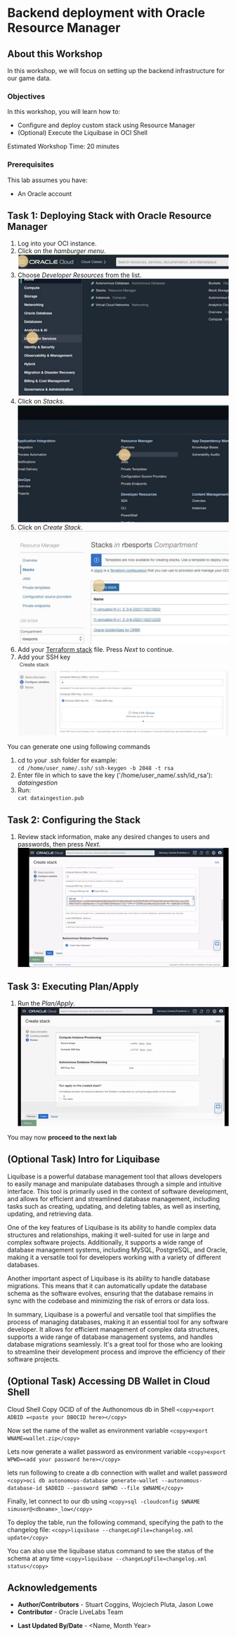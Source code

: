 # Backend deployment with Oracle Resource Manager

## About this Workshop

In this workshop, we will focus on setting up the backend infrastructure for our game data.

### Objectives
In this workshop, you will learn how to:
* Configure and deploy custom stack using Resource Manager
* (Optional) Execute the Liquibase in OCI Shell

Estimated Workshop Time: 20 minutes

### Prerequisites
This lab assumes you have:
* An Oracle account

## Task 1: Deploying Stack with Oracle Resource Manager
1. Log into your OCI instance.
2. Click on the _hamburger menu_.
     ![Main](images/hamburger.png )
1. Choose _Developer Resources_ from the list.
     ![Developer Resources](images/devservices.png)
2. Click on _Stacks_.
     ![OCI Stack](images/stacks.png)
3. Click on _Create Stack_.
     ![Create Stack](images/createstack.png)
4. Add your [Terraform stack](terraform/f1-simulator-tf.zip) file. Press _Next_ to continue.
5. Add your SSH key
![ssh](images/addssh.png)

You can generate one using following commands  
1. cd to your .ssh folder for example:  
          `cd /home/user_name/.ssh/`
          `ssh-keygen -b 2048 -t rsa`
2. Enter file in which to save the key ('/home/user_name/.ssh/id_rsa'): _dataingestion_
3. Run:  
          `cat dataingestion.pub`


## Task 2: Configuring the Stack

1. Review stack information, make any desired changes to users and passwords, then press _Next_.
![Stack Configuration](images/stackconfig.gif)

## Task 3: Executing Plan/Apply

1. Run the _Plan/Apply_.
![Plan/Apply](images/runapply.gif)

You may now **proceed to the next lab**


## (Optional Task) Intro for Liquibase

Liquibase is a powerful database management tool that allows developers to easily manage and manipulate databases through a simple and intuitive interface. This tool is primarily used in the context of software development, and allows for efficient and streamlined database management, including tasks such as creating, updating, and deleting tables, as well as inserting, updating, and retrieving data.

One of the key features of Liquibase is its ability to handle complex data structures and relationships, making it well-suited for use in large and complex software projects. Additionally, it supports a wide range of database management systems, including MySQL, PostgreSQL, and Oracle, making it a versatile tool for developers working with a variety of different databases.

Another important aspect of Liquibase is its ability to handle database migrations. This means that it can automatically update the database schema as the software evolves, ensuring that the database remains in sync with the codebase and minimizing the risk of errors or data loss.

In summary, Liquibase is a powerful and versatile tool that simplifies the process of managing databases, making it an essential tool for any software developer. It allows for efficient management of complex data structures, supports a wide range of database management systems, and handles database migrations seamlessly. It's a great tool for those who are looking to streamline their development process and improve the efficiency of their software projects.


## (Optional Task) Accessing DB Wallet in Cloud Shell

Cloud Shell
Copy OCID of of the Authonomous db
in Shell 
          ```
          <copy>export ADBID =<paste your DBOCID here></copy>
          ```

Now set the name of the wallet as environment variable 
          ```
          <copy>export WNAME=wallet.zip</copy>
          ```

Lets now generate a wallet password as environment variable 
          ```
          <copy>export WPWD=<add your password here></copy>
          ```

lets run following to create a db connection with wallet and wallet password
          ```
          <copy>oci db autonomous-database generate-wallet --autonomous-database-id $ADBID --password $WPWD --file $WNAME</copy>
          ```

Finally, let connect to our db using
          ```
          <copy>sql -cloudconfig $WNAME simuser@<dbname>_low</copy>
          ```

To deploy the table, run the following command, specifying the path to the changelog file:
          ```
          <copy>liquibase --changeLogFile=changelog.xml update</copy>
          ```

You can also use the liquibase status command to see the status of the schema at any time
          ```
          <copy>liquibase --changeLogFile=changelog.xml status</copy>
          ```

## Acknowledgements
 - **Author/Contributors** -  Stuart Coggins, Wojciech Pluta, Jason Lowe
 - **Contributor** - Oracle LiveLabs Team
* **Last Updated By/Date** - <Name, Month Year>

